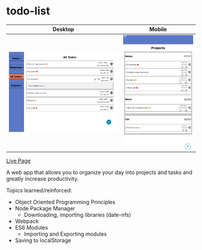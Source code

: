 # todo-list




Desktop             |  Mobile
:-------------------------:|:-------------------------:
![](dist/img/desktop.png)  |  ![](dist/img/mobile.png)



[Live Page](https://sebastienpj.github.io/todo-list/)

A web app that allows you to organize your day into projects and tasks and greatly increase productivity.


Topics learned/reinforced:
- Object Oriented Programming Principles
- Node Package Manager
  -  Downloading, importing libraries (date-nfs)
- Webpack
- ES6 Modules
    - Importing and Exporting modules
- Saving to localStorage